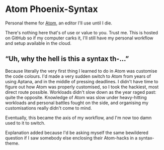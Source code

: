 # Atom Phoenix-Syntax

Personal theme for [Atom](https://atom.io/), an editor I'll use until I die.

There's nothing here that's of use or value to you. Trust me.
This is hosted on GitHub so if my computer carks it, I'll still have my personal workflow and setup available in the cloud.


“Uh, why the hell is this a syntax th-…”
----------------------------------------

Because literally the very first thing I learned to do in Atom was customise the code colours.
I'd made a very sudden switch to Atom from years of using Aptana, and in the middle of pressing deadlines.
I didn't have time to figure out how Atom was properly customised, so I took the hackiest, most direct route possible.
Workloads didn't slow down as the year raged past: quite the opposite.
Knowledge of Atom was slow under heavy-hitting workloads and personal battles fought on the side,
and organising my customisations really didn't come to mind.

Eventually, this became the axis of my workflow, and I'm now too damn used to it to switch.

Explanation added because I'd be asking myself the same bewildered question if I saw somebody else enclosing their Atom-hacks in a syntax-theme.
